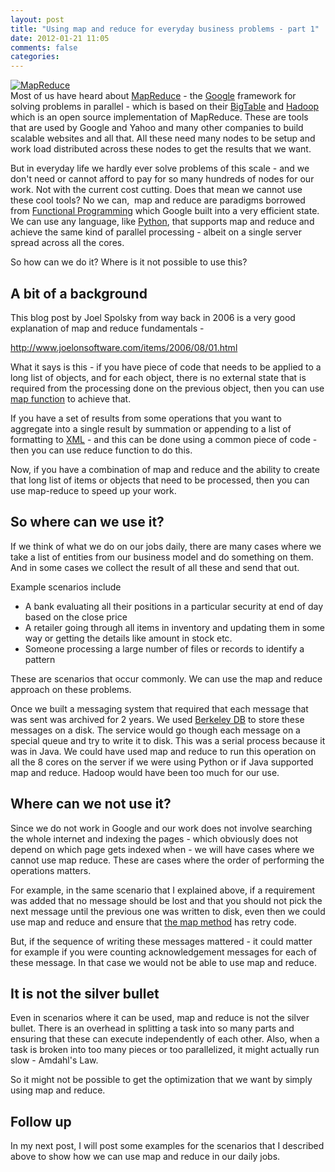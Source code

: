 ```yaml
---
layout: post
title: "Using map and reduce for everyday business problems - part 1"
date: 2012-01-21 11:05
comments: false
categories:
---
```


<div class="mceTemp"><a href="http://www.flickr.com/photos/26672996@N07/4861146813"><img  title="MapReduce" src="http://farm5.static.flickr.com/4119/4861146813_c915e6639e_m.jpg" alt="MapReduce" /></a></div>
Most of us have heard about <a  title="MapReduce" href="http://en.wikipedia.org/wiki/MapReduce" rel="wikipedia">MapReduce</a> - the <a  title="Google" href="http://google.com" rel="homepage">Google</a> framework for solving problems in parallel - which is based on their <a  title="BigTable" href="http://en.wikipedia.org/wiki/BigTable" rel="wikipedia">BigTable</a> and <a  title="Hadoop" href="http://hadoop.apache.org/" rel="homepage">Hadoop</a> which is an open source implementation of MapReduce. These are tools that are used by Google and Yahoo and many other companies to build scalable websites and all that. All these need many nodes to be setup and work load distributed across these nodes to get the results that we want.

But in everyday life we hardly ever solve problems of this scale - and we don't need or cannot afford to pay for so many hundreds of nodes for our work. Not with the current cost cutting. Does that mean we cannot use these cool tools? No we can,  map and reduce are paradigms borrowed from <a  title="Functional programming" href="http://en.wikipedia.org/wiki/Functional_programming" rel="wikipedia">Functional Programming</a> which Google built into a very efficient state. We can use any language, like <a  title="Python (programming language)" href="http://www.python.org/" rel="homepage">Python</a>, that supports map and reduce and achieve the same kind of parallel processing - albeit on a single server spread across all the cores.

So how can we do it? Where is it not possible to use this?

<!--more-->
<h2>A bit of a background</h2>
This blog post by Joel Spolsky from way back in 2006 is a very good explanation of map and reduce fundamentals -

<a href="http://www.joelonsoftware.com/items/2006/08/01.html">http://www.joelonsoftware.com/items/2006/08/01.html</a>

What it says is this - if you have piece of code that needs to be applied to a long list of objects, and for each object, there is no external state that is required from the processing done on the previous object, then you can use <a  title="Map (higher-order function)" href="http://en.wikipedia.org/wiki/Map_%28higher-order_function%29" rel="wikipedia">map function</a> to achieve that.

If you have a set of results from some operations that you want to aggregate into a single result by summation or appending to a list of formatting to <a  title="XML" href="http://en.wikipedia.org/wiki/XML" rel="wikipedia">XML</a> - and this can be done using a common piece of code - then you can use reduce function to do this.

Now, if you have a combination of map and reduce and the ability to create that long list of items or objects that need to be processed, then you can use map-reduce to speed up your work.
<h2>So where can we use it?</h2>
If we think of what we do on our jobs daily, there are many cases where we take a list of entities from our business model and do something on them. And in some cases we collect the result of all these and send that out.

Example scenarios include
<ul>
	<li>A bank evaluating all their positions in a particular security at end of day based on the close price</li>
	<li>A retailer going through all items in inventory and updating them in some way or getting the details like amount in stock etc.</li>
	<li>Someone processing a large number of files or records to identify a pattern</li>
</ul>
These are scenarios that occur commonly. We can use the map and reduce approach on these problems.

Once we built a messaging system that required that each message that was sent was archived for 2 years. We used <a  title="Berkeley DB" href="http://www.oracle.com/us/products/database/berkeley-db/index.html" rel="homepage">Berkeley DB</a> to store these messages on a disk. The service would go though each message on a special queue and try to write it to disk. This was a serial process because it was in Java. We could have used map and reduce to run this operation on all the 8 cores on the server if we were using Python or if Java supported map and reduce. Hadoop would have been too much for our use.
<h2>Where can we not use it?</h2>
Since we do not work in Google and our work does not involve searching the whole internet and indexing the pages - which obviously does not depend on which page gets indexed when - we will have cases where we cannot use map reduce. These are cases where the order of performing the operations matters.

For example, in the same scenario that I explained above, if a requirement was added that no message should be lost and that you should not pick the next message until the previous one was written to disk, even then we could use map and reduce and ensure that <a  title="Propositional formula" href="http://en.wikipedia.org/wiki/Propositional_formula" rel="wikipedia">the map method</a> has retry code.

But, if the sequence of writing these messages mattered - it could matter for example if you were counting acknowledgement messages for each of these message. In that case we would not be able to use map and reduce.
<h2>It is not the silver bullet</h2>
Even in scenarios where it can be used, map and reduce is not the silver bullet. There is an overhead in splitting a task into so many parts and ensuring that these can execute independently of each other. Also, when a task is broken into too many pieces or too parallelized, it might actually run slow - Amdahl's Law.

So it might not be possible to get the optimization that we want by simply using map and reduce.
<h2>Follow up</h2>
In my next post, I will post some examples for the scenarios that I described above to show how we can use map and reduce in our daily jobs.

&nbsp;
